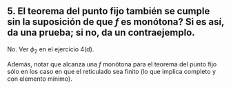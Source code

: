 ## 5. El teorema del punto fijo también se cumple sin la suposición de que $f$ es monótona? Si es así, da una prueba; si no, da un contraejemplo.

No. Ver $\phi_2$ en el ejercicio 4(d).

Además, notar que alcanza una $f$ monótona para el teorema del punto fijo sólo en los caso en que el reticulado sea finito (lo que implica completo y con elemento mínimo).